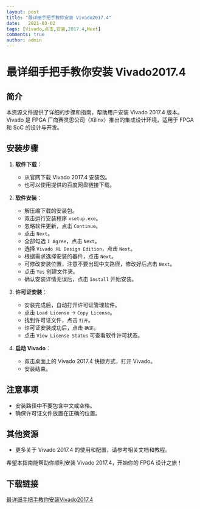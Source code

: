 ```yaml
---
layout: post
title: "最详细手把手教你安装 Vivado2017.4"
date:   2021-03-02
tags: [Vivado,点击,安装,2017.4,Next]
comments: true
author: admin
---
```

# 最详细手把手教你安装 Vivado2017.4

## 简介
本资源文件提供了详细的步骤和指南，帮助用户安装 Vivado 2017.4 版本。Vivado 是 FPGA 厂商赛灵思公司（Xilinx）推出的集成设计环境，适用于 FPGA 和 SoC 的设计与开发。

## 安装步骤
1. **软件下载**：
   - 从官网下载 Vivado 2017.4 安装包。
   - 也可以使用提供的百度网盘链接下载。

2. **软件安装**：
   - 解压缩下载的安装包。
   - 双击运行安装程序 `xsetup.exe`。
   - 忽略软件更新，点击 `Continue`。
   - 点击 `Next`。
   - 全部勾选 `I Agree`，点击 `Next`。
   - 选择 `Vivado HL Design Edition`，点击 `Next`。
   - 根据需求选择安装的器件，点击 `Next`。
   - 可修改安装位置，注意不要出现中文路径，修改好后点击 `Next`。
   - 点击 `Yes` 创建文件夹。
   - 确认安装详情无误后，点击 `Install` 开始安装。

3. **许可证安装**：
   - 安装完成后，自动打开许可证管理软件。
   - 点击 `Load License` -> `Copy License`。
   - 找到许可证文件，点击 `打开`。
   - 许可证安装成功后，点击 `确定`。
   - 点击 `View License Status` 可查看软件许可状态。

4. **启动 Vivado**：
   - 双击桌面上的 Vivado 2017.4 快捷方式，打开 Vivado。
   - 安装结束。

## 注意事项
- 安装路径中不要包含中文或空格。
- 确保许可证文件放置在正确的位置。

## 其他资源
- 更多关于 Vivado 2017.4 的使用和配置，请参考相关文档和教程。

希望本指南能帮助你顺利安装 Vivado 2017.4，开始你的 FPGA 设计之旅！

## 下载链接

[最详细手把手教你安装Vivado2017.4](https://pan.quark.cn/s/f4e2da16a391)
